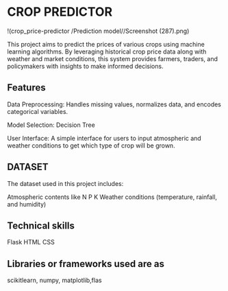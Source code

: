 # CROP  PREDICTOR

!(crop_price-predictor
/Prediction model//Screenshot (287).png)


This project aims to predict the prices of various crops using machine learning algorithms. By leveraging historical crop price data along with weather and market conditions, this system provides farmers, traders, and policymakers with insights to make informed decisions.

## Features
Data Preprocessing: Handles missing values, normalizes data, and encodes categorical variables.

Model Selection: Decision Tree

User Interface: A simple interface for users to input atmospheric and weather conditions to get which type of crop will be grown.

## DATASET
The dataset used in this project includes:

Atmospheric contents like N P K
Weather conditions (temperature, rainfall, and humidity)

## Technical skills
Flask
HTML
CSS

## Libraries or frameworks used are as 
scikitlearn, numpy, matplotlib,flas
